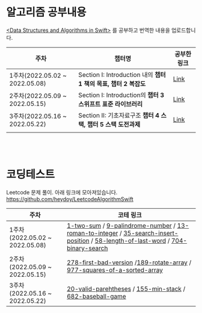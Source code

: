 
# 알고리즘 공부내용

[\<Data Structures and Algorithms in Swift\>](https://www.raywenderlich.com/books/data-structures-algorithms-in-swift/v4.0/chapters/i-what-you-need) 를 공부하고 번역한 내용을 업로드합니다. 
<br>

|   주차	 |  챕터명 	|  공부한 링크 	|
|---	|---	|---	|
| 1주차(2022.05.02 ~ 2022.05.08)	|  Section I: Introduction 내의 **챕터 1 책의 목표, 챕터 2 복잡도**	|  [Link](https://kimdee.notion.site/1-fd9fbb27908049848389c4c4cd24ad3b#6da943cbf57043c38d1ea684e145f9cb) 	|
| 2주차(2022.05.09 ~ 2022.05.15) 	| Section I: Introduction의 **챕터 3 스위프트 표준 라이브러리**  	| [Link](https://kimdee.notion.site/1-fd9fbb27908049848389c4c4cd24ad3b#16b7295980a040e4bcf73cd7916fa4e6)  	|
| 3주차(2022.05.16 ~ 2022.05.22)  | Section II: 기초자료구조 **챕터 4 스택, 챕터 5 스택 도전과제** 	| [Link](https://kimdee.notion.site/2-Elementary-Data-Structure-950bcef84a674d46bcb3c0037177f1be)  	|  
|   |   	|

<br><br>
# 코딩테스트 

Leetcode 문제 풀이. 아래 링크에 모아져있습니다.<br>
https://github.com/heydoy/LeetcodeAlgorithmSwift
<br>

|   주차	 |  코테 링크 	|
|---	|---	|
|  1주차(2022.05.02 ~ 2022.05.08)  |  [1-two-sum](https://github.com/heydoy/LeetcodeAlgorithmSwift/tree/main/1-two-sum) / [9-palindrome-number](https://github.com/heydoy/LeetcodeAlgorithmSwift/tree/main/9-palindrome-number) / [13-roman-to-integer](https://github.com/heydoy/LeetcodeAlgorithmSwift/tree/main/13-roman-to-integer) / [35-search-insert-position](https://github.com/heydoy/LeetcodeAlgorithmSwift/tree/main/35-search-insert-position) / [58-length-of-last-word](https://github.com/heydoy/LeetcodeAlgorithmSwift/tree/main/58-length-of-last-word) / [704-binary-search](https://github.com/heydoy/LeetcodeAlgorithmSwift/tree/main/704-binary-search) |  
|  2주차(2022.05.09 ~ 2022.05.15)  |  [278-first-bad-version](https://github.com/heydoy/LeetcodeAlgorithmSwift/tree/main/278-first-bad-version) /[189-rotate-array](https://github.com/heydoy/LeetcodeAlgorithmSwift/tree/main/189-rotate-array) / [977-squares-of-a-sorted-array](https://github.com/heydoy/LeetcodeAlgorithmSwift/tree/main/977-squares-of-a-sorted-array)	|  
|  3주차(2022.05.16 ~ 2022.05.22) |  [20-valid-parehtheses](https://github.com/heydoy/LeetcodeAlgorithmSwift/tree/main/20-valid-parentheses) / [155-min-stack](https://github.com/heydoy/LeetcodeAlgorithmSwift/tree/main/155-min-stack) / [682-baseball-game]() 	|
